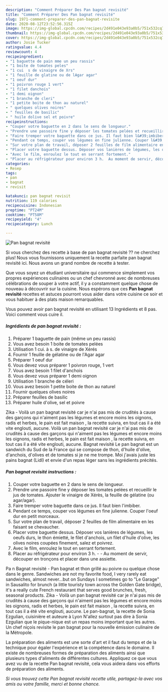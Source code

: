 ```yaml
---
description: "Comment Préparer Des Pan bagnat revisité"
title: "Comment Préparer Des Pan bagnat revisité"
slug: 1971-comment-preparer-des-pan-bagnat-revisite
date: 2020-08-12T23:52:56.315Z
image: https://img-global.cpcdn.com/recipes/2d491e043e93a0b5/751x532cq70/pan-bagnat-revisite-photo-principale-de-la-recette.jpg
thumbnail: https://img-global.cpcdn.com/recipes/2d491e043e93a0b5/751x532cq70/pan-bagnat-revisite-photo-principale-de-la-recette.jpg
cover: https://img-global.cpcdn.com/recipes/2d491e043e93a0b5/751x532cq70/pan-bagnat-revisite-photo-principale-de-la-recette.jpg
author: Josie Tucker
ratingvalue: 4.4
reviewcount: 4
recipeingredient:
- "1 baguette de pain mme un peu rassis"
- "1 boite de tomates peles"
- "1 cui  s de vinaigre de Xrs"
- "1 feuille de glatine ou de lAgar agar"
- "1 oeuf dur"
- "1 poivron rouge 1 vert"
- "1 filet danchois"
- "1 demi oignon"
- "1 branche de cleri"
- "1 petite boite de thon au naturel"
- " quelques olives noires"
- " feuilles de basilic"
- " huile dolive sel et poivre"
recipeinstructions:
- "Couper votre baguette en 2 dans le sens de longueur."
- "Prendre une passoire fine y déposer les tomates pelées et recueillir le jus de tomates. Ajouter le vinaigre de Xérès, la feuille de gélatine (ou agar/agar)."
- "Faire tremper votre baguette dans ce jus. Il faut bien l&#39;imbiber."
- "Pendant ce temps, couper vos légumes en fine julienne. Couper l&#39;oeuf dur en petit morceaux."
- "Sur votre plan de travail, déposer 2 feuilles de film alimentaire en les faisant se chevaucher."
- "Placer votre baguette dessus. Déposer vos lanières de légumes, les oeufs durs, le thon émietté, le filet d&#39;anchois, un filet d&#39;huile d&#39;olive, les olives noires coupées finement, salez et poivrez."
- "Avec le film, enroulez le tout en serrant fortement."
- "Placer au réfrigérateur pour environ 3 h.  Au moment de servir, découper en tronçons et placer dans une assiette."
categories:
- Resep
tags:
- pan
- bagnat
- revisit

katakunci: pan bagnat revisit 
nutrition: 119 calories
recipecuisine: Indonesian
preptime: "PT24M"
cooktime: "PT58M"
recipeyield: "4"
recipecategory: Lunch

---
```



![Pan bagnat revisité](https://img-global.cpcdn.com/recipes/2d491e043e93a0b5/751x532cq70/pan-bagnat-revisite-photo-principale-de-la-recette.jpg)

Si vous cherchez des recette à base de pan bagnat revisité ?? ne cherchez plus! Nous vous fournissons uniquement la recette parfaite pan bagnat revisité ici. Nous avons un grand nombre de recette à tester.

Que vous soyez un étudiant universitaire qui commence simplement vos propres expériences culinaires ou un chef chevronné avec de nombreuses célébrations de souper à votre actif, il y a constamment quelque chose de nouveau à découvrir sur la cuisine. Nous espérons que ces <strong> Pan bagnat revisité </strong> recettes et astuces pourront vous aider dans votre cuisine ce soir et vous habituer à des plats maison remarquables.

<!--inarticleads1-->

Vous pouvez avoir pan bagnat revisité en utilisant 13 Ingrédients et 8 pas. Voici comment vous cuire il.

##### Ingrédients de pan bagnat revisité :

1. Préparer 1 baguette de pain (même un peu rassis)
1. Vous avez besoin 1 boite de tomates pelées
1. Utilisation 1 cui. à s. de vinaigre de Xérés
1. Fournir 1 feuille de gélatine ou de l&#39;Agar agar
1. Préparer 1 oeuf dur
1. Vous devez vous préparer 1 poivron rouge, 1 vert
1. Vous avez besoin 1 filet d&#39;anchois
1. Vous devez vous préparer 1 demi oignon
1. Utilisation 1 branche de céleri
1. Vous avez besoin 1 petite boite de thon au naturel
1. Fournir  quelques olives noires
1. Préparer  feuilles de basilic
1. Préparer  huile d&#39;olive, sel et poivre


Zika - Voilà un pan bagnat revisité car je n&#39;ai pas mis de crudités à cause des garçons qui n&#39;aiment pas les légumes et encore moins les oignons, radis et herbes, le pain est fait maison , la recette suivra, en tout cas il a été vite englouti, aucune. Voilà un pan bagnat revisité car je n&#39;ai pas mis de crudités à cause des garçons qui n&#39;aiment pas les légumes et encore moins les oignons, radis et herbes, le pain est fait maison , la recette suivra, en tout cas il a été vite englouti, aucune. Bagnat revisité Le pan bagnat est un sandwich du Sud de la France qui se compose de thon, d&#39;huile d&#39;olive, d&#39;anchois, d&#39;olives et de tomates si je ne me trompe. Moi j&#39;avais juste les pains bagnat (Lidl) et envie d&#39;un repas léger sans les ingrédients précités. 

<!--inarticleads2-->

##### Pan bagnat revisité instructions :

1. Couper votre baguette en 2 dans le sens de longueur.
1. Prendre une passoire fine y déposer les tomates pelées et recueillir le jus de tomates. Ajouter le vinaigre de Xérès, la feuille de gélatine (ou agar/agar).
1. Faire tremper votre baguette dans ce jus. Il faut bien l&#39;imbiber.
1. Pendant ce temps, couper vos légumes en fine julienne. Couper l&#39;oeuf dur en petit morceaux.
1. Sur votre plan de travail, déposer 2 feuilles de film alimentaire en les faisant se chevaucher.
1. Placer votre baguette dessus. Déposer vos lanières de légumes, les oeufs durs, le thon émietté, le filet d&#39;anchois, un filet d&#39;huile d&#39;olive, les olives noires coupées finement, salez et poivrez.
1. Avec le film, enroulez le tout en serrant fortement.
1. Placer au réfrigérateur pour environ 3 h. -  - Au moment de servir, découper en tronçons et placer dans une assiette.


Pa n Bagnat revisité - Pan bagnat et thon grillé au poivre ou quelque chose dans le genre. Sandwiches are not my favorite food, I very rarely eat sandwiches, almost never…but on Sundays I sometimes go to &#34;Le Garage&#34; in Sausalito for brunch (a little touristy town across the Golden Gate bridge), it&#39;s a really cute French restaurant that serves good brunches, fresh, seasonal products. Zika - Voilà un pan bagnat revisité car je n&#39;ai pas mis de crudités à cause des garçons qui n&#39;aiment pas les légumes et encore moins les oignons, radis et herbes, le pain est fait maison , la recette suivra, en tout cas il a été vite englouti, aucune. Le pan-bagnat, la recette de Sonia Ezgulian, cuisinière et auteure à Lyon N&#39;allez surtout pas dire à Sonia Ezgulian que le pique-nique est un repas moins important que les autres. Un chef niçois revisite le pan bagnat pour la nouvelle émission culinaire de la Métropole. 

<!--inarticleads1-->

<p>
La préparation des aliments est une sorte d'art et il faut du temps et de la technique pour égaler l'expérience et la compétence dans le domaine. Il existe de nombreuses formes de préparation des aliments ainsi que plusieurs types d'aliments de différentes cultures. Appliquez ce que vous avez vu de la recette Pan bagnat revisité, cela vous aidera dans vos efforts de préparation des aliments.
</p>

<p>
<i>Si vous trouvez cette Pan bagnat revisité recette utile, partagez-la avec vos amis ou votre famille, merci et bonne chance.</i>
</p>

